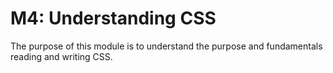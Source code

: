 # M4: Understanding CSS

The purpose of this module is to understand the purpose and fundamentals reading and writing CSS. 
